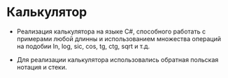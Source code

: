 # Калькулятор

- Реализация калькулятора на языке C#, способного работать с примерами любой длинны и использованием множества операций на подобии ln, log, sic, cos, tg, ctg, sqrt и т.д.

- Для реализации калькулятора использовались обратная польская нотация и стеки.
